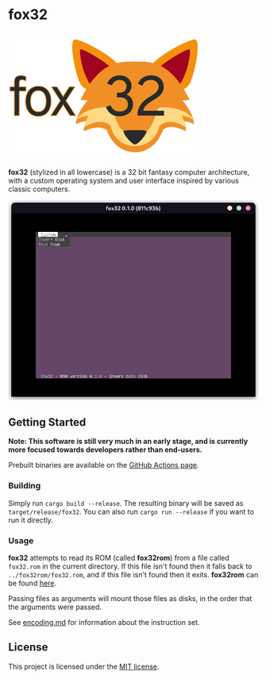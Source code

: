# fox32

![fox32 logo](docs/logos/fox32.png)

**fox32** (stylized in all lowercase) is a 32 bit fantasy computer architecture, with a custom operating system and user interface inspired by various classic computers.

![Screenshot of fox32rom](docs/screenshots/screenshot_fox32rom.png)

## Getting Started

**Note: This software is still very much in an early stage, and is currently more focused towards developers rather than end-users.**

Prebuilt binaries are available on the [GitHub Actions page](https://github.com/fox32-arch/fox32/actions).

### Building

Simply run `cargo build --release`. The resulting binary will be saved as `target/release/fox32`. You can also run `cargo run --release` if you want to run it directly.

### Usage

**fox32** attempts to read its ROM (called **fox32rom**) from a file called `fox32.rom` in the current directory. If this file isn't found then it falls back to `../fox32rom/fox32.rom`, and if this file isn't found then it exits. **fox32rom** can be found [here](https://github.com/fox32-arch/fox32rom).

Passing files as arguments will mount those files as disks, in the order that the arguments were passed.

See [encoding.md](docs/encoding.md) for information about the instruction set.

## License
This project is licensed under the [MIT license](LICENSE).
